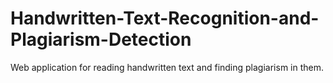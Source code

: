 # Handwritten-Text-Recognition-and-Plagiarism-Detection
Web application for reading handwritten text and finding plagiarism in them.
